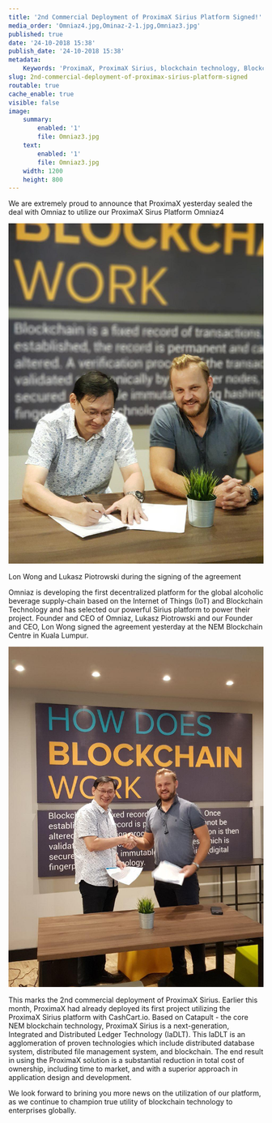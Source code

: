 ```yaml
---
title: '2nd Commercial Deployment of ProximaX Sirius Platform Signed!'
media_order: 'Omniaz4.jpg,Ominaz-2-1.jpg,Omniaz3.jpg'
published: true
date: '24-10-2018 15:38'
publish_date: '24-10-2018 15:38'
metadata:
    Keywords: 'ProximaX, ProximaX Sirius, blockchain technology, Blockchain powered, Blockchain protocol, Distributed ledger technology, DLT, dlt, Distributed ledger, Decentralized database, Decentralized database technology, Decentralized storage, Decentralized storage technology, Decentralized supply chain, Decentralized streaming, Integrated and distributed ledger technology, IaDLt, Peer-to-peer technology, Peer to peer streaming, Peer to peer, Consensus mechanism, Consensus protocol, Asymmetric encryption, Data encryption, Off-chain storage, Off-chain streaming, Distributed File Management System, DFMS, Super Contract, Immutability, Data encryption, Encrypted by default, Permissioned, Permission based, Tokenomics, Token economics, Crypto trading, Cryptocurrency, Supply chain, CSD, Central Securities Depository, STO, Security Token Offering, Decentralized supply chain, STO, Private blockchain, DAapps, Decentralized applications, Blockchain apps, Streaming Layer, Streaming Node, Storage Layer, Storage Node, Sharded Information, Sharded Data, Use Case, Use Cases, Blockchain Consensus, Consensus Protocol, Enterprise Solution, Enterprise Solutions, System Integration, Transparency, Immutability, Irreversibility, Traceability, Proof of Bandwidth, Proof of Conflation Aggregate, Proof of Storage, Encryption, Data Security, Data Privacy, Cyber Security, Hackers, Hacking, Nodes, Public Chain, Private Chain, Hybrid Chain, Public & Private Chain, Catapult, SDK, SDKs, Software Development Kits, Super Contract, Super Contracts, Smart Contract, Smart Contracts, Peer-to-Peer , Peer-to-Peer Storage, Software-as-a-Service, SaaS, Lon Wong, PSP, PeerStream, PeerStream Protocol, Anonymous streaming, New Economic Model, New Economic Model Foundation, 482.solutions, Ministry of Community Development UAE, Dragonfly  Fintech, Xarcade, Testnet, Test network, Mainnet, Main network, Tokenomics, Token Economics, XPX, Crypto Currency, Crypto Currencies, Crypto Exchange, Crypto Exchanges, Bitcoin, Zero trust, Escrow, Onchain escrow, Trustless swaps, Trustless, Onion routing, SIM Identity attestation, ProximaX KYC, KYC, Know Your Customer, Know Your Counter Party, Onboarding Customer, Customer Onboarding, Identity Management, Identity Management System, Identity Verification, Identity Authentication, Anti-Money Laundering, AML, RegTech, Regulation Tech, Regulation Technology, GDPR, General Data Protection Regulation, EU GDPR, European Union GDPR, European Union General Data Protection Regulation, Knowyourcustomer, Compliance system, Compliance systems, , ProximaX Suite, Office Suite, Office Collaboration, Workforce Collaboration, Collaboration, Real Time Collaboration, Office suite, word processing, Office collaboration, File sharing, Decentralized file sharing, Real Time Editing, Office Productivity, Productivity, Office Applications, Microsoft Office, Word Processor, Word Processing, Microsoft Word Spreadsheet, Spreadsheets, Excel, Microsoft Excel, Presentation, Presentations, Microsoft Powerpoint, Powerpoint, Keynote, Collabora Office, LibreOffice, Collabora Productivity, Collabora Productivity Ltd,'
slug: 2nd-commercial-deployment-of-proximax-sirius-platform-signed
routable: true
cache_enable: true
visible: false
image:
    summary:
        enabled: '1'
        file: Omniaz3.jpg
    text:
        enabled: '1'
        file: Omniaz3.jpg
    width: 1200
    height: 800
---
```


We are extremely proud to announce that ProximaX yesterday sealed the deal with Omniaz to utilize our ProximaX Sirus Platform
Omniaz4

![](Omniaz4.jpg)

Lon Wong and Lukasz Piotrowski during the signing of the agreement

Omniaz is developing the first decentralized platform for the global alcoholic beverage supply-chain based on the Internet of Things (IoT) and Blockchain Technology and has selected our powerful Sirius platform to power their project. Founder and CEO of Omniaz, Lukasz Piotrowski and our Founder and CEO, Lon Wong signed the agreement yesterday at the NEM Blockchain Centre in Kuala Lumpur.


![](Ominaz-2-1.jpg)

This marks the 2nd commercial deployment of ProximaX Sirius. Earlier this month, ProximaX had already deployed its first project utilizing the ProximaX Sirius platform with CashCart.io. Based on Catapult - the core NEM blockchain technology, ProximaX Sirius is a next-generation, Integrated and Distributed Ledger Technology (IaDLT). This IaDLT is an agglomeration of proven technologies which include distributed database system, distributed file management system, and blockchain. The end result in using the ProximaX solution is a substantial reduction in total cost of ownership, including time to market, and with a superior approach in application design and development.

We look forward to brining you more news on the utilization of our platform, as we continue to champion true utility of blockchain technology to enterprises globally.